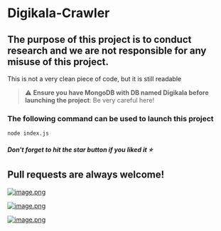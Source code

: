 # Digikala-Crawler

## The purpose of this project is to conduct research and we are not responsible for any misuse of this project.
This is not a very clean piece of code, but it is still readable

> :warning: **Ensure you have MongoDB with DB named Digikala before launching the project**: Be very careful here!

### The following command can be used to launch this project
```console
node index.js
```

##### Don't forget to hit the star button if you liked it ⭐️


## Pull requests are always welcome!
[![image.png](https://i.postimg.cc/0jL3BMmT/image.png)](https://postimg.cc/p5Jq9dsC)

[![image.png](https://i.postimg.cc/Z5ktfgxW/image.png)](https://postimg.cc/fJvry8Fs)

[![image.png](https://i.postimg.cc/9FyCjCMd/image.png)](https://postimg.cc/HVWfwGbn)

